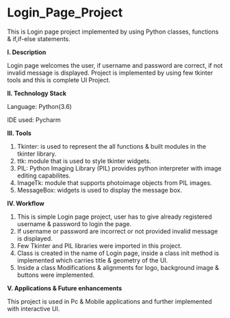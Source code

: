 # Login_Page_Project
This is Login page project implemented by using Python classes, functions & if,if-else statements.

**I. Description**

Login page welcomes the user, if username and password are correct, if not invalid message is displayed. 
Project is implemented by using few tkinter tools and this is complete UI Project.

**II. Technology Stack**

Language: Python(3.6)

IDE used: Pycharm

**III. Tools**

1. Tkinter: is used to represent the all functions & built modules in the tkinter library.
2. ttk: module that is used to style tkinter widgets.
3. PIL: Python Imaging Library (PIL) provides python interpreter with image editing capabilites.
4. ImageTk: module that supports photoimage objects from PIL images.
5. MessageBox: widgets is used to display the message box.

**IV. Workflow**

1. This is simple Login page project, user has to give already registered username & password to login the page.
2. If username or password are incorrect or not provided invalid message is displayed.
3. Few Tkinter and PIL libraries were imported in this project.
4. Class is created in the name of Login page, inside a class init method is implemented which carries title & geometry of the UI.
5. Inside a class Modifications & alignments for logo, background image & buttons were implemented.

**V. Applications & Future enhancements**

This project is used in Pc & Mobile applications and further implemented with interactive UI.








